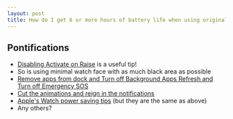 ```yaml
---
layout: post
title: How do I get 6 or more hours of battery life when using original Apple Watch with Strava?
---
```


## Pontifications

* [Disabling Activate on Raise](http://appleinsider.com/articles/17/02/22/how-to-make-your-apple-watch-battery-last-longer) is a useful tip!
* So is using minimal watch face with as much black area as possible
* [Remove apps from dock and Turn off Background Apps Refresh and Turn off Emergency SOS](https://www.forbes.com/sites/bradmoon/2016/09/28/how-to-improve-apple-watch-battery-life-running-watchos-3/#205d581c7763)
* [Cut the animations and reign in the notifications](https://www.forbes.com/sites/bradmoon/2015/12/30/how-to-make-your-apple-watch-battery-last-longer/2/#473165cba9c3)
* [Apple's Watch power saving tips](https://www.apple.com/ca/batteries/maximizing-performance/) (but they are the same as above)
* Any others?